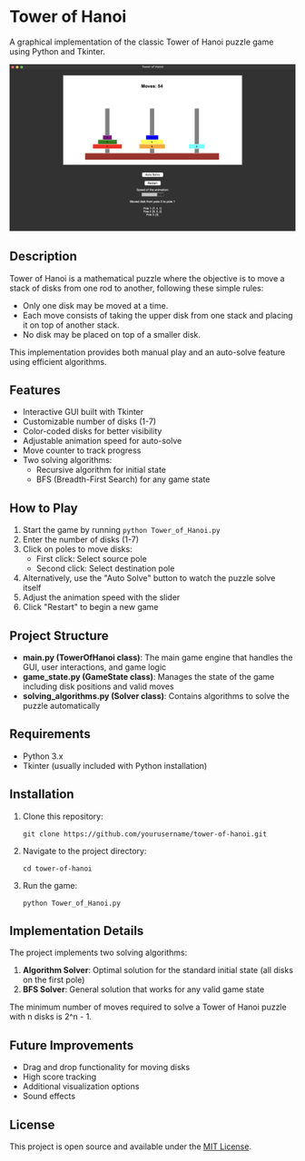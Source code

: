 # Tower of Hanoi

A graphical implementation of the classic Tower of Hanoi puzzle game using Python and Tkinter.

![Tower of Hanoi](./images/game_screenshot.png)

## Description

Tower of Hanoi is a mathematical puzzle where the objective is to move a stack of disks from one rod to another, following these simple rules:
- Only one disk may be moved at a time.
- Each move consists of taking the upper disk from one stack and placing it on top of another stack.
- No disk may be placed on top of a smaller disk.

This implementation provides both manual play and an auto-solve feature using efficient algorithms.

## Features

- Interactive GUI built with Tkinter
- Customizable number of disks (1-7)
- Color-coded disks for better visibility
- Adjustable animation speed for auto-solve
- Move counter to track progress
- Two solving algorithms:
  - Recursive algorithm for initial state
  - BFS (Breadth-First Search) for any game state

## How to Play

1. Start the game by running `python Tower_of_Hanoi.py`
2. Enter the number of disks (1-7)
3. Click on poles to move disks:
   - First click: Select source pole
   - Second click: Select destination pole
4. Alternatively, use the "Auto Solve" button to watch the puzzle solve itself
5. Adjust the animation speed with the slider
6. Click "Restart" to begin a new game

## Project Structure

- **main.py (TowerOfHanoi class)**: The main game engine that handles the GUI, user interactions, and game logic
- **game_state.py (GameState class)**: Manages the state of the game including disk positions and valid moves
- **solving_algorithms.py (Solver class)**: Contains algorithms to solve the puzzle automatically

## Requirements

- Python 3.x
- Tkinter (usually included with Python installation)

## Installation

1. Clone this repository:
   ```
   git clone https://github.com/yourusername/tower-of-hanoi.git
   ```

2. Navigate to the project directory:
   ```
   cd tower-of-hanoi
   ```

3. Run the game:
   ```
   python Tower_of_Hanoi.py
   ```

## Implementation Details

The project implements two solving algorithms:
1. **Algorithm Solver**: Optimal solution for the standard initial state (all disks on the first pole)
2. **BFS Solver**: General solution that works for any valid game state

The minimum number of moves required to solve a Tower of Hanoi puzzle with n disks is 2^n - 1.

## Future Improvements

- Drag and drop functionality for moving disks
- High score tracking
- Additional visualization options
- Sound effects

## License

This project is open source and available under the [MIT License](LICENSE).
